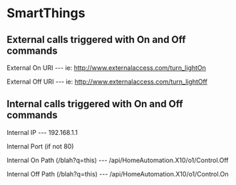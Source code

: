 # SmartThings

External calls triggered with On and Off commands
-------------------------------------------------

External On URI --- ie:  http://www.externalaccess.com/turn_lightOn	

External Off URI --- ie:  http://www.externalaccess.com/turn_lightOff

Internal calls triggered with On and Off commands
-------------------------------------------------

Internal IP --- 192.168.1.1

Internal Port (if not 80)        

Internal On Path (/blah?q=this) --- /api/HomeAutomation.X10/o1/Control.Off

Internal Off Path (/blah?q=this) --- /api/HomeAutomation.X10/o1/Control.On

